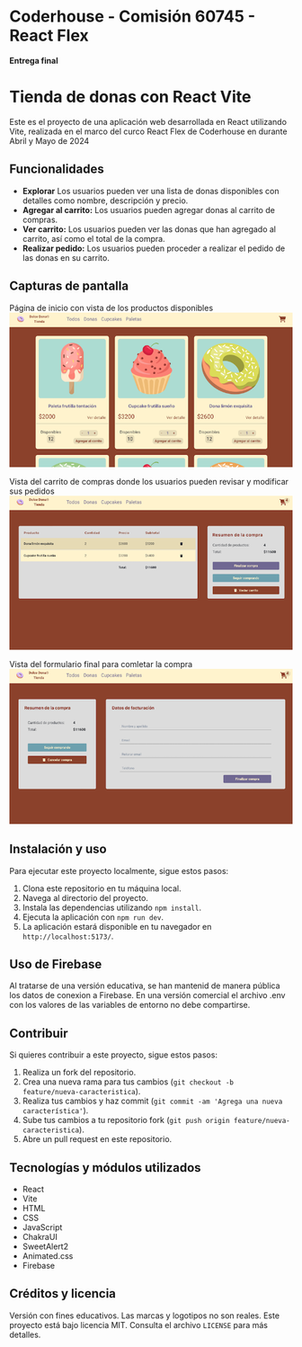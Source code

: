 # Coderhouse - Comisión 60745 - React Flex

**Entrega final**

# Tienda de donas con React Vite

Este es el proyecto de una aplicación web desarrollada en React utilizando Vite, realizada en el marco del curco React Flex de Coderhouse en durante Abril y Mayo de 2024

## Funcionalidades

- **Explorar** Los usuarios pueden ver una lista de donas disponibles con detalles como nombre, descripción y precio.
- **Agregar al carrito:** Los usuarios pueden agregar donas al carrito de compras.
- **Ver carrito:** Los usuarios pueden ver las donas que han agregado al carrito, así como el total de la compra.
- **Realizar pedido:** Los usuarios pueden proceder a realizar el pedido de las donas en su carrito.

## Capturas de pantalla

Página de inicio con vista de los productos disponibles
![Página de Inicio](screenshots/homepage.png)

Vista del carrito de compras donde los usuarios pueden revisar y modificar sus pedidos
![Carrito de Compras](screenshots/cart.png)

Vista del formulario final para comletar la compra
![Carga de datos y confirmación](screenshots/checkout.png)

## Instalación y uso

Para ejecutar este proyecto localmente, sigue estos pasos:

1. Clona este repositorio en tu máquina local.
2. Navega al directorio del proyecto.
3. Instala las dependencias utilizando `npm install`.
4. Ejecuta la aplicación con `npm run dev`.
5. La aplicación estará disponible en tu navegador en ` http://localhost:5173/`.

## Uso de Firebase

Al tratarse de una versión educativa, se han mantenid de manera pública los datos de conexion a Firebase. En una versión comercial el archivo .env con los valores de las variables de entorno no debe compartirse.

## Contribuir

Si quieres contribuir a este proyecto, sigue estos pasos:

1. Realiza un fork del repositorio.
2. Crea una nueva rama para tus cambios (`git checkout -b feature/nueva-caracteristica`).
3. Realiza tus cambios y haz commit (`git commit -am 'Agrega una nueva característica'`).
4. Sube tus cambios a tu repositorio fork (`git push origin feature/nueva-caracteristica`).
5. Abre un pull request en este repositorio.

## Tecnologías y módulos utilizados

- React
- Vite
- HTML
- CSS
- JavaScript
- ChakraUI
- SweetAlert2
- Animated.css
- Firebase

## Créditos y licencia

Versión con fines educativos. Las marcas y logotipos no son reales. Este proyecto está bajo licencia MIT. Consulta el archivo `LICENSE` para más detalles.
